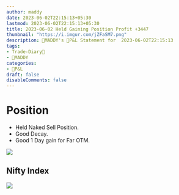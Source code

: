 ```yaml
---
author: maddy
date: 2023-06-02T22:15:13+05:30
lastmod: 2023-06-02T22:15:13+05:30
title: 2023-06-02 Held Gaining Position Profit +3447
thumbnail: "https://i.imgur.com/jZFaSM7.png"
description: 🧔MADDY's 💸P&L Statement for  2023-06-02T22:15:13 
tags:
- Trade-Diary📗
- 🧔MADDY
categories: 
- 💸P&L
draft: false
disableComments: false
---
```

# Position

- Held Naked Sell Position.
- Good Decay.
- Good 1 Day gain for Far OTM.

![](https://i.imgur.com/xXYWvDA.png)


## Nifty Index

![](https://i.imgur.com/zRrZL7f.png)
